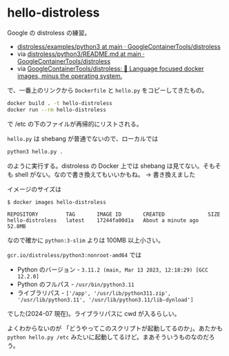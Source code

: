 # hello-distroless

Google の distroless の練習。

- [distroless/examples/python3 at main · GoogleContainerTools/distroless](https://github.com/GoogleContainerTools/distroless/tree/main/examples/python3)
- via [distroless/python3/README.md at main · GoogleContainerTools/distroless](https://github.com/GoogleContainerTools/distroless/blob/main/python3/README.md)
- via [GoogleContainerTools/distroless: 🥑 Language focused docker images, minus the operating system.](https://github.com/GoogleContainerTools/distroless/tree/main)

で、一番上のリンクから `Dockerfile` と `hello.py` をコピーしてきたもの。

```sh
docker build . -t hello-distroless
docker run --rm hello-distroless
```

で /etc の下のファイルが再帰的にリストされる。

`hello.py` は shebang が普通でないので、ローカルでは

```sh
python3 hello.py .
```

のように実行する。distroless の Docker 上では shebang は見てない。そもそも shell がない。なので書き換えてもいいかもね。
→ 書き換えました

イメージのサイズは

```console
$ docker images hello-distroless

REPOSITORY         TAG       IMAGE ID       CREATED              SIZE
hello-distroless   latest    17244fa00d1a   About a minute ago   52.8MB
```

なので確かに `python:3-slim` よりは 100MB 以上小さい。

`gcr.io/distroless/python3:nonroot-amd64` では

- Python のバージョン - `3.11.2 (main, Mar 13 2023, 12:18:29) [GCC 12.2.0]`
- Python のフルパス - `/usr/bin/python3.11`
- ライブラリパス - `['/app', '/usr/lib/python311.zip', '/usr/lib/python3.11', '/usr/lib/python3.11/lib-dynload']`

でした(2024-07 現在)。ライブラリパスに cwd が入るらしい。

よくわからないのが
「どうやってこのスクリプトが起動してるのか」。あたかも `python hello.py /etc` みたいに起動してるけど。まあそういうものなのだろう。
